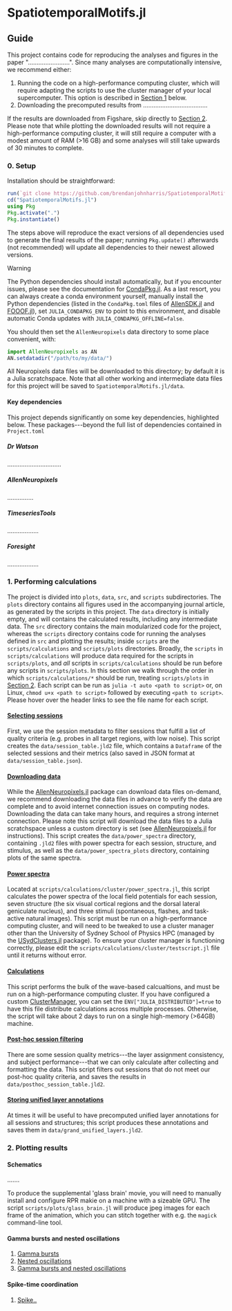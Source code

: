 # SpatiotemporalMotifs.jl

<!-- [![Stable](https://img.shields.io/badge/docs-stable-blue.svg)](https://brendanjohnharris.github.io/SpatiotemporalMotifs.jl/stable/)
[![Dev](https://img.shields.io/badge/docs-dev-blue.svg)](https://brendanjohnharris.github.io/SpatiotemporalMotifs.jl/dev/) -->
<!-- [![Build Status](https://github.com/brendanjohnharris/SpatiotemporalMotifs.jl/actions/workflows/CI.yml/badge.svg?branch=main)](https://github.com/brendanjohnharris/SpatiotemporalMotifs.jl/actions/workflows/CI.yml?query=branch%3Amain)
[![Coverage](https://codecov.io/gh/brendanjohnharris/SpatiotemporalMotifs.jl/branch/main/graph/badge.svg)](https://codecov.io/gh/brendanjohnharris/SpatiotemporalMotifs.jl) -->

## Guide

This project contains code for reproducing the analyses and figures in the paper "........................".
Since many analyses are computationally intensive, we recommend either:

1. Running the code on a high-performance computing cluster, which will require adapting the scripts to use the cluster manager of your local supercomputer. This option is described in [Section 1](#1.-performing-calculations) below.
2. Downloading the precomputed results from .....................................

If the results are downloaded from Figshare, skip directly to [Section 2](#2.-plotting-results). Please note that while plotting the downloaded results will not require a high-performance computing cluster, it will still require a computer with a modest amount of RAM (>16 GB) and some analyses will still take upwards of 30 minutes to complete.

### 0. Setup

Installation should be straightforward:
```julia
run(`git clone https://github.com/brendanjohnharris/SpatiotemporalMotifs.jl`)
cd("SpatiotemporalMotifs.jl")
using Pkg
Pkg.activate(".")
Pkg.instantiate()
```
The steps above will reproduce the exact versions of all dependencies used to generate the final results of the paper; running `Pkg.update()` afterwards (not recommended) will update all dependencies to their newest allowed versions.

> [!WARNING]
>The Python dependencies should install automatically, but if you encounter issues, please see the documentation for [CondaPkg.jl](https://github.com/JuliaPy/CondaPkg.jl). As a last resort, you can always create a conda environment yourself, manually install the Python dependencies (listed in the `CondaPkg.toml` files of [AllenSDK.jl](https://github.com/brendanjohnharris/AllenSDK.jl) and [FOOOF.jl](https://github.com/beacon-biosignals/PyFOOOF.jl)), set `JULIA_CONDAPKG_ENV` to point to this environment, and disable automatic Conda updates with `JULIA_CONDAPKG_OFFLINE=false`.

You should then set the `AllenNeuropixels` data directory to some place convenient, with:
```julia
import AllenNeuropixels as AN
AN.setdatadir("/path/to/my/data/")
```
All Neuropixels data files will be downloaded to this directory; by default it is a Julia scratchspace.
Note that all other working and intermediate data files for this project will be saved to `SpatiotemporalMotifs.jl/data`.

#### Key dependencies

This project depends significantly on some key dependencies, highlighted below. These packages---beyond the full list of dependencies contained in `Project.toml`

##### Dr Watson

...............................

##### AllenNeuropixels

...............

##### TimeseriesTools

..................

##### Foresight

..................


### 1. Performing calculations

The project is divided into `plots`, `data`, `src`, and `scripts` subdirectories.
The `plots` directory contains all figures used in the accompanying journal article, as generated by the scripts in this project.
The `data` directory is initially empty, and will contains the calculated results, including any intermediate data.
The `src` directory contains the main modularized code for the project, whereas the `scripts` directory contains code for running the analyses defined in `src` and plotting the results; inside `scripts` are the `scripts/calculations` and `scripts/plots` directories.
Broadly, the `scripts` in `scripts/calculations` will produce data required for the scripts in `scripts/plots`, and _all_ scripts in `scripts/calculations` should be run before any scripts in `scripts/plots`.
In this section we walk through the order in which `scripts/calculations/*` should be run, treating `scripts/plots` in [Section 2](#2.-plotting-results).
Each script can be run as `julia -t auto <path to script>` or, on Linux, `chmod u+x <path to script>` followed by executing `<path to script>`.
Please hover over the header links to see the file name for each script.

#### [Selecting sessions](scripts/calculations/session_selection.jl)

First, we use the session metadata to filter sessions that fulfill a list of quality criteria (e.g. probes in all target regions, with low noise).
This script creates the `data/session_table.jld2` file, which contains a `Dataframe` of the selected sessions and their metrics (also saved in JSON format at `data/session_table.json`).

#### [Downloading data](scripts/calculations/download_data.jl)

While the [AllenNeuropixels.jl](www.github.com/brendanjohnharris/AllenNeuropixels.jl) package can download data files on-demand, we recommend downloading the data files in advance to verify the data are complete and to avoid internet connection issues on computing nodes. Downloading the data can take many hours, and requires a strong internet connection. Please note this script will download the data files to a Julia scratchspace unless a custom directory is set (see [AllenNeuropixels.jl](www.github.com/brendanjohnharris/AllenNeuropixels.jl) for instructions).
This script creates the `data/power_spectra` directory, containing `.jld2` files with power spectra for each session, structure, and stimulus, as well as the `data/power_spectra_plots` directory, containing plots of the same spectra.

#### [Power spectra](scripts/calculations/cluster/power_spectra.jl)

Located at `scripts/calculations/cluster/power_spectra.jl`, this script calculates the power spectra of the local field potentials for each session, seven structure (the six visual cortical regions and the dorsal lateral geniculate nucleus), and three stimuli (spontaneous, flashes, and task-active natural images).
This script must be run on a high-performance computing cluster, and will need to be tweaked to use a cluster manager other than the University of Sydney School of Physics HPC (managed by the [USydClusters.jl](https://github.com/brendanjohnharris/UsydClusters.jl) package). To ensure your cluster manager is functioning correctly, please edit the `scripts/calculations/cluster/testscript.jl` file until it returns without error.

#### [Calculations](scripts/calculations/cluster/calculations.jl)

This script performs the bulk of the wave-based calcualtions, and must be run on a high-performance computing cluster. If you have configured a custom [ClusterManager](https://github.com/JuliaParallel/ClusterManagers.jl), you can set the `ENV["JULIA_DISTRIBUTED"]=true` to have this file distribute calculations across multiple processes. Otherwise, the script will take about 2 days to run on a single high-memory (>64GB) machine.

#### [Post-hoc session filtering](scripts/calculations/posthoc_session_filter.jl)

There are some session quality metrics---the layer assignment consistency, and subject performance---that we can only calculate after collecting and formatting the data. This script filters out sessions that do not meet our post-hoc quality criteria, and saves the results in `data/posthoc_session_table.jld2`.

#### [Storing unified layer annotations](scripts/calculations/grand_unified_layers.jl)

At times it will be useful to have precomputed unified layer annotations for all sessions and structures; this script produces these annotations and saves them in `data/grand_unified_layers.jld2`.

### 2. Plotting results

#### Schematics

.......

To produce the supplemental 'glass brain' movie, you will need to manually install and configure RPR makie on a machine with a sizeable GPU. The script `scripts/plots/glass_brain.jl` will produce jpeg images for each frame of the animation, which you can stitch together with e.g. the `magick` command-line tool.

#### Gamma bursts and nested oscillations

1. [Gamma bursts](scripts/plots/gamma_bursts_task.jl)
2. [Nested oscillations](scripts/plots/pac_task.jl)
3. [Gamma bursts and nested oscillations](scripts/plots/classical_pac_task.jl.jl)

#### Spike-time coordination
1. [Spike..](scripts/plots/spike_ppc.jl)

